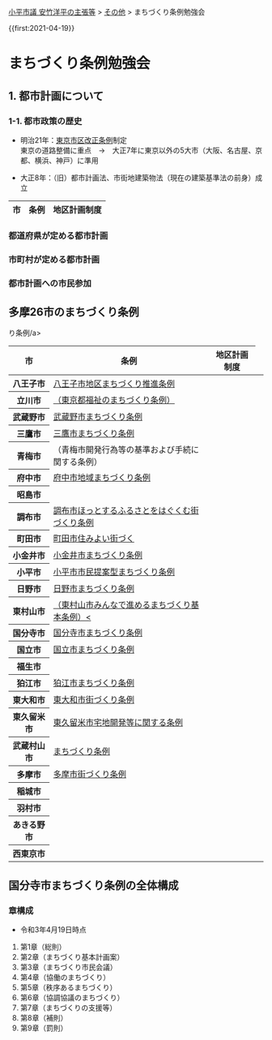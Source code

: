 <p class="breadcrumbs"><a href="../../index.md">小平市議 安竹洋平の主張等</a> > <a href="../index.md">その他</a> > まちづくり条例勉強会

{{first:2021-04-19}}

# まちづくり条例勉強会

## 1. 都市計画について

### 1-1. 都市政策の歴史

- 明治21年：[東京市区改正条例](http://www.archives.go.jp/exhibition/digital/henbou/contents/32.html)制定  
  東京の道路整備に重点　→　大正7年に東京以外の5大市（大阪、名古屋、京都、横浜、神戸）に準用

- 大正8年：（旧）都市計画法、市街地建築物法（現在の建築基準法の前身）成立

<div class="sortable-wrapper">
<table class="sortable">
<thead>
<tr><th>市</th><th>条例</th><th>地区計画制度</th></tr>
</thead>
<tbody>
</tbody>
</table>


### 都道府県が定める都市計画


### 市町村が定める都市計画

### 都市計画への市民参加

## 多摩26市のまちづくり条例

<div class="sortable-wrapper">
<table class="sortable">
<thead>
<tr><th>市</th><th>条例</th><th>地区計画制度</th></tr>
</thead>
<tbody>
<tr><th>八王子市</th><td><a href="https://www.city.hachioji.tokyo.jp/shisei/001/006/001/004/p009639.html">八王子市地区まちづくり推進条例</a></td><td></td></tr>
<tr><th>立川市</th><td><a href="https://www.city.tachikawa.lg.jp/fukushisomu/kenko/fukushi/kekaku/tokyoto.html">（東京都福祉のまちづくり条例）</a></td><td></td></tr>
<tr><th>武蔵野市</th><td><a href="http://www.city.musashino.lg.jp/shisei_joho/jigyosha/1011316/1011318.html">武蔵野市まちづくり条例</a></td><td></td></tr>
<tr><th>三鷹市</th><td><a href="https://www.city.mitaka.lg.jp/c_categories/index05005009.html">三鷹市まちづくり条例</a></td><td></td></tr>
<tr><th>青梅市</th><td>（青梅市開発行為等の基準および手続に関する条例）</td><td></td></tr>
<tr><th>府中市</th><td><a href="https://www.city.fuchu.tokyo.jp/gyosei/hosin/jyorei/tiikimatidukuri/index.html">府中市地域まちづくり条例</a></td><td></td></tr>
<tr><th>昭島市</th><td></td><td></td></tr>
<tr><th>調布市</th><td><a href="https://www.city.chofu.tokyo.jp/www/contents/1176118940375/index.html">調布市ほっとするふるさとをはぐくむ街づくり条例</a></td><td></td></tr>
<tr><th>町田市</th><td><a href="https://www.city.machida.tokyo.jp/kurashi/sumai/toshikei/tikunomatidukuri/matidukurijourei/toshikeisei_20040411_02.html">町田市住みよい街づく<td></td>り条例</a></td><td></td></tr>
<tr><th>小金井市</th><td><a href="https://www.city.koganei.lg.jp/shisei/seisakukeikaku/machitoshi/machizukuri/machizukuri.html">小金井市まちづくり条例</a></td><td></td></tr>
<tr><th>小平市</th><td><a href="https://www.city.kodaira.tokyo.jp/kurashi/017/017256.html">小平市市民提案型まちづくり条例</a></td><td></td></tr>
<tr><th>日野市</th><td><a href="https://www.city.hino.lg.jp/shisei/machidukuri/kaihatsu/1005227.html">日野市まちづくり条例</a></td><td></td></tr>
<tr><th>東村山市</th><td><a href="https://www.city.higashimurayama.tokyo.jp/smph/shisei/keikaku/bunya/shisei/jichikihon/index.html">（東村山市みんなで進めるまちづくり基本条例）<<td></td>/a></td><td></td></tr>
<tr><th>国分寺市</th><td><a href="https://www.city.kokubunji.tokyo.jp/kurashi/koutsuu/jourei/1002248.html">国分寺市まちづくり条例</a></td><td></td></tr>
<tr><th>国立市</th><td><a href="https://www.city.kunitachi.tokyo.jp/machi/keikaku/machizukurijyourei/index.html">国立市まちづくり条例</a></td><td></td></tr>
<tr><th>福生市</th><td></td><td></td></tr>
<tr><th>狛江市</th><td><a href="https://www.city.komae.tokyo.jp/index.cfm/46,98424,366,2218,html">狛江市まちづくり条例</a></td><td></td></tr>
<tr><th>東大和市</th><td><a href="https://www.city.higashiyamato.lg.jp/index.cfm/36,0,379,649,html">東大和市街づくり条例</a></td><td></td></tr>
<tr><th>東久留米市</th><td><a href="https://www.city.higashikurume.lg.jp/shisei/sesaku/toshi/takuchi/1002424.html">東久留米市宅地開発等に関する条例</a></td><td></td></tr>
<tr><th>武蔵村山市</th><td><a href="https://www.city.musashimurayama.lg.jp/shisei/toshi/machizukuri/1002800/index.html">まちづくり条例</a></td><td></td></tr>
<tr><th>多摩市</th><td><a href="https://www.city.tama.lg.jp/0000004208.html">多摩市街づくり条例</a></td><td></td></tr>
<tr><th>稲城市</th><td></td><td></td></tr>
<tr><th>羽村市</th><td></td><td></td></tr>
<tr><th>あきる野市</th><td></td><td></td></tr>
<tr><th>西東京市</th><td></td><td></td></tr>
</tbody>
</table>







## 国分寺市まちづくり条例の全体構成

### 章構成
* 令和3年4月19日時点

1. 第1章（総則）
1. 第2章（まちづくり基本計画案）
1. 第3章（まちづくり市民会議）
1. 第4章（協働のまちづくり）
1. 第5章（秩序あるまちづくり）
1. 第6章（協調協議のまちづくり）
1. 第7章（まちづくりの支援等）
1. 第8章（補則）
1. 第9章（罰則）

